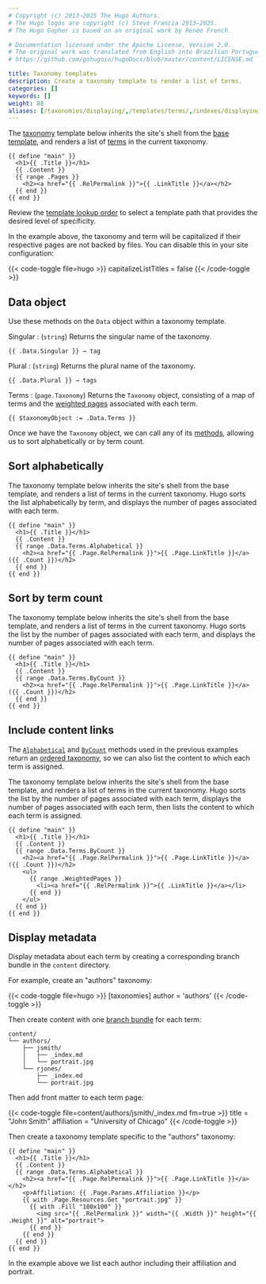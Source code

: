 ```yaml
---
# Copyright (c) 2013–2025 The Hugo Authors.
# The Hugo logos are copyright (c) Steve Francia 2013–2025.
# The Hugo Gopher is based on an original work by Renée French.

# Documentation licensed under the Apache License, Version 2.0.
# The original work was translated from English into Brazilian Portuguese.
# https://github.com/gohugoio/hugoDocs/blob/master/content/LICENSE.md

title: Taxonomy templates
description: Create a taxonomy template to render a list of terms.
categories: []
keywords: []
weight: 80
aliases: [/taxonomies/displaying/,/templates/terms/,/indexes/displaying/,/taxonomies/templates/,/indexes/ordering/, /templates/taxonomies/, /templates/taxonomy-templates/]
---
```


The [taxonomy](g) template below inherits the site's shell from the [base template], and renders a list of [terms](g) in the current taxonomy.

[base template]: /templates/types/

```go-html-template {file="layouts/_default/taxonomy.html"}
{{ define "main" }}
  <h1>{{ .Title }}</h1>
  {{ .Content }}
  {{ range .Pages }}
    <h2><a href="{{ .RelPermalink }}">{{ .LinkTitle }}</a></h2>
  {{ end }}
{{ end }}
```

Review the [template lookup order] to select a template path that provides the desired level of specificity.

[template lookup order]: /templates/lookup-order/#taxonomy-templates

In the example above, the taxonomy and term will be capitalized if their respective pages are not backed by files. You can disable this in your site configuration:

{{< code-toggle file=hugo >}}
capitalizeListTitles = false
{{< /code-toggle >}}

## Data object

Use these methods on the `Data` object within a taxonomy template.

Singular
: (`string`) Returns the singular name of the taxonomy.

```go-html-template
{{ .Data.Singular }} → tag
```

Plural
: (`string`) Returns the plural name of the taxonomy.

```go-html-template
{{ .Data.Plural }} → tags
```

Terms
: (`page.Taxonomy`) Returns the `Taxonomy` object, consisting of a map of terms and the [weighted pages](g) associated with each term.

```go-html-template
{{ $taxonomyObject := .Data.Terms }} 
```

Once we have the `Taxonomy` object, we can call any of its [methods], allowing us to sort alphabetically or by term count.

[methods]: /methods/taxonomy/

## Sort alphabetically

The taxonomy template below inherits the site's shell from the base template, and renders a list of terms in the current taxonomy. Hugo sorts the list alphabetically by term, and displays the number of pages associated with each term.

```go-html-template {file="layouts/_default/taxonomy.html"}
{{ define "main" }}
  <h1>{{ .Title }}</h1>
  {{ .Content }}
  {{ range .Data.Terms.Alphabetical }}
    <h2><a href="{{ .Page.RelPermalink }}">{{ .Page.LinkTitle }}</a> ({{ .Count }})</h2>
  {{ end }}
{{ end }}
```

## Sort by term count

The taxonomy template below inherits the site's shell from the base template, and renders a list of terms in the current taxonomy. Hugo sorts the list by the number of pages associated with each term, and displays the number of pages associated with each term.

```go-html-template {file="layouts/_default/taxonomy.html"}
{{ define "main" }}
  <h1>{{ .Title }}</h1>
  {{ .Content }}
  {{ range .Data.Terms.ByCount }}
    <h2><a href="{{ .Page.RelPermalink }}">{{ .Page.LinkTitle }}</a> ({{ .Count }})</h2>
  {{ end }}
{{ end }}
```

## Include content links

The [`Alphabetical`] and [`ByCount`] methods used in the previous examples return an [ordered taxonomy](g), so we can also list the content to which each term is assigned.

[`Alphabetical`]: /methods/taxonomy/alphabetical/
[`ByCount`]: /methods/taxonomy/bycount/

The taxonomy template below inherits the site's shell from the base template, and renders a list of terms in the current taxonomy. Hugo sorts the list by the number of pages associated with each term, displays the number of pages associated with each term, then lists the content to which each term is assigned.

```go-html-template {file="layouts/_default/taxonomy.html"}
{{ define "main" }}
  <h1>{{ .Title }}</h1>
  {{ .Content }}
  {{ range .Data.Terms.ByCount }}
    <h2><a href="{{ .Page.RelPermalink }}">{{ .Page.LinkTitle }}</a> ({{ .Count }})</h2>
    <ul>
      {{ range .WeightedPages }}
        <li><a href="{{ .RelPermalink }}">{{ .LinkTitle }}</a></li>
      {{ end }}
    </ul>
  {{ end }}
{{ end }}
```

## Display metadata

Display metadata about each term by creating a corresponding branch bundle in the `content` directory.

For example, create an "authors" taxonomy:

{{< code-toggle file=hugo >}}
[taxonomies]
author = 'authors'
{{< /code-toggle >}}

Then create content with one [branch bundle](g) for each term:

```text
content/
└── authors/
    ├── jsmith/
    │   ├── _index.md
    │   └── portrait.jpg
    └── rjones/
        ├── _index.md
        └── portrait.jpg
```

Then add front matter to each term page:

{{< code-toggle file=content/authors/jsmith/_index.md fm=true >}}
title = "John Smith"
affiliation = "University of Chicago"
{{< /code-toggle >}}

Then create a taxonomy template specific to the "authors" taxonomy:

```go-html-template {file="layouts/authors/taxonomy.html"}
{{ define "main" }}
  <h1>{{ .Title }}</h1>
  {{ .Content }}
  {{ range .Data.Terms.Alphabetical }}
    <h2><a href="{{ .Page.RelPermalink }}">{{ .Page.LinkTitle }}</a></h2>
    <p>Affiliation: {{ .Page.Params.Affiliation }}</p>
    {{ with .Page.Resources.Get "portrait.jpg" }}
      {{ with .Fill "100x100" }}
        <img src="{{ .RelPermalink }}" width="{{ .Width }}" height="{{ .Height }}" alt="portrait">
      {{ end }}
    {{ end }}
  {{ end }}
{{ end }}
```

In the example above we list each author including their affiliation and portrait.
